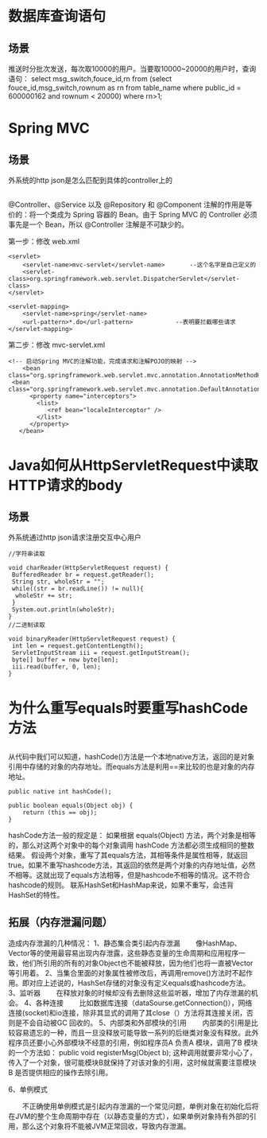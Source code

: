 # 数据库查询语句
##  场景
推送时分批次发送，每次取10000的用户。当要取10000~20000的用户时，查询语句：
select msg_switch,fouce_id,rn from (select fouce_id,msg_switch,rownum as rn from table_name where public_id = 600000162 and rownum < 20000) 
where rn>1;


# Spring MVC
##  场景
外系统的http json是怎么匹配到具体的controller上的
##
@Controller、@Service 以及 @Repository 和 @Component 注解的作用是等价的：将一个类成为 Spring 容器的 Bean。由于 Spring MVC 的 Controller 必须事先是一个 Bean，所以 @Controller 注解是不可缺少的。


第一步：修改 web.xml
```
<servlet>
    <servlet-name>mvc-servlet</servlet-name>       --这个名字是自己定义的
    <servlet-class>org.springframework.web.servlet.DispatcherServlet</servlet-class>
</servlet>

<servlet-mapping>
    <servlet-name>spring</servlet-name>
    <url-pattern>*.do</url-pattern>            --表明要拦截哪些请求
</servlet-mapping>
```
第二步：修改 mvc-servlet.xml
```
<!-- 启动Spring MVC的注解功能，完成请求和注解POJO的映射 -->
    <bean class="org.springframework.web.servlet.mvc.annotation.AnnotationMethodHandlerAdapter"/>
 <bean class="org.springframework.web.servlet.mvc.annotation.DefaultAnnotationHandlerMapping">  
      <property name="interceptors">  
        <list>  
           <ref bean="localeInterceptor" />  
        </list>  
      </property>  
   </bean>  
```



# Java如何从HttpServletRequest中读取HTTP请求的body
##  场景
外系统通过http json请求注册交互中心用户
```
//字符串读取
 
void charReader(HttpServletRequest request) {
 BufferedReader br = request.getReader();
 String str, wholeStr = "";
 while((str = br.readLine()) != null){
  wholeStr += str;
 }
 System.out.println(wholeStr);
}
//二进制读取
 
void binaryReader(HttpServletRequest request) {
 int len = request.getContentLength();
 ServletInputStream iii = request.getInputStream();
 byte[] buffer = new byte[len];
 iii.read(buffer, 0, len);
}
```

# 为什么重写equals时要重写hashCode方法
##
从代码中我们可以知道，hashCode()方法是一个本地native方法，返回的是对象引用中存储的对象的内存地址。而equals方法是利用==来比较的也是对象的内存地址。
```
public native int hashCode();

public boolean equals(Object obj) {
    return (this == obj);
}
```

hashCode方法一般的规定是：
如果根据 equals(Object) 方法，两个对象是相等的，那么对这两个对象中的每个对象调用 hashCode 方法都必须生成相同的整数结果。
假设两个对象，重写了其equals方法，其相等条件是属性相等，就返回true。如果不重写hashcode方法，其返回的依然是两个对象的内存地址值，必然不相等。这就出现了equals方法相等，但是hashcode不相等的情况。这不符合hashcode的规则。
联系HashSet和HashMap来说，如果不重写，会违背HashSet的特性。

## 拓展（内存泄漏问题）
造成内存泄漏的几种情况：
1、静态集合类引起内存泄漏
　　像HashMap、Vector等的使用最容易出现内存泄露，这些静态变量的生命周期和应用程序一致，他们所引用的所有的对象Object也不能被释放，因为他们也将一直被Vector等引用着。
2、当集合里面的对象属性被修改后，再调用remove()方法时不起作用。即对应上述说的，HashSet存储的对象没有定义equals或hashcode方法。
3、监听器
　　在释放对象的时候却没有去删除这些监听器，增加了内存泄漏的机会。
4、各种连接
　　比如数据库连接（dataSourse.getConnection()），网络连接(socket)和io连接，除非其显式的调用了其close（）方法将其连接关闭，否则是不会自动被GC 回收的。
5、内部类和外部模块的引用
　　内部类的引用是比较容易遗忘的一种，而且一旦没释放可能导致一系列的后继类对象没有释放。此外程序员还要小心外部模块不经意的引用，例如程序员A 负责A 模块，调用了B 模块的一个方法如： public void registerMsg(Object b); 这种调用就要非常小心了，传入了一个对象，很可能模块B就保持了对该对象的引用，这时候就需要注意模块B 是否提供相应的操作去除引用。

6、单例模式

　　不正确使用单例模式是引起内存泄漏的一个常见问题，单例对象在初始化后将在JVM的整个生命周期中存在（以静态变量的方式），如果单例对象持有外部的引用，那么这个对象将不能被JVM正常回收，导致内存泄漏。


